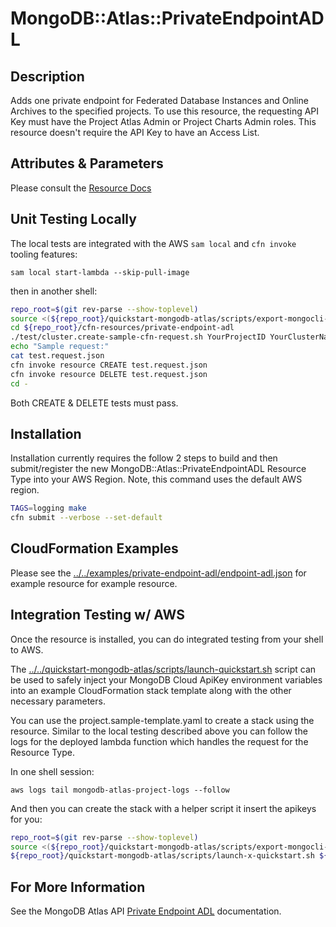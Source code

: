 # MongoDB::Atlas::PrivateEndpointADL

## Description
Adds one private endpoint for Federated Database Instances and Online Archives to the specified projects. To use this resource, the requesting API Key must have the Project Atlas Admin or Project Charts Admin roles. This resource doesn't require the API Key to have an Access List.

## Attributes & Parameters

Please consult the [Resource Docs](docs/README.md)

## Unit Testing Locally

The local tests are integrated with the AWS `sam local` and `cfn invoke` tooling features:

```
sam local start-lambda --skip-pull-image
```
then in another shell:
```bash
repo_root=$(git rev-parse --show-toplevel)
source <(${repo_root}/quickstart-mongodb-atlas/scripts/export-mongocli-config.py)
cd ${repo_root}/cfn-resources/private-endpoint-adl
./test/cluster.create-sample-cfn-request.sh YourProjectID YourClusterName > test.request.json 
echo "Sample request:"
cat test.request.json
cfn invoke resource CREATE test.request.json 
cfn invoke resource DELETE test.request.json 
cd -
```

Both CREATE & DELETE tests must pass.

## Installation

Installation currently requires the follow 2 steps to build and then submit/register the
new MongoDB::Atlas::PrivateEndpointADL Resource Type into your AWS Region. Note, this command uses the
default AWS region.

```bash
TAGS=logging make
cfn submit --verbose --set-default
```
## CloudFormation Examples

Please see the [../../examples/private-endpoint-adl/endpoint-adl.json](../../examples/private-endpoint-adl/endpoint-adl.json) for example resource for example resource.

## Integration Testing w/ AWS

Once the resource is installed, you can do integrated testing from your shell to AWS.

The [../../quickstart-mongodb-atlas/scripts/launch-quickstart.sh]( ../../quickstart-mongodb-atlas/scripts/launch-quickstart.sh)  script
can be used to safely inject your MongoDB Cloud ApiKey environment variables into an example
CloudFormation stack template along with the other necessary parameters.

You can use the project.sample-template.yaml to create a stack using the resource.
Similar to the local testing described above you can follow the logs for the deployed
lambda function which handles the request for the Resource Type.

In one shell session:
```
aws logs tail mongodb-atlas-project-logs --follow
```

And then you can create the stack with a helper script it insert the apikeys for you:


```bash
repo_root=$(git rev-parse --show-toplevel)
source <(${repo_root}/quickstart-mongodb-atlas/scripts/export-mongocli-config.py)
${repo_root}/quickstart-mongodb-atlas/scripts/launch-x-quickstart.sh ${repo_root}/cfn-resources/private-endpoint-adl/test/inputs_1_invalid.template.json SampleCluster-123 ParameterKey=ProjectId,ParameterValue=<YOUR_PROJECT_ID>
```

## For More Information
See the MongoDB Atlas API [Private Endpoint ADL](https://www.mongodb.com/docs/atlas/reference/api-resources-spec/#tag/Data-Federation-Private-Networks) documentation.
